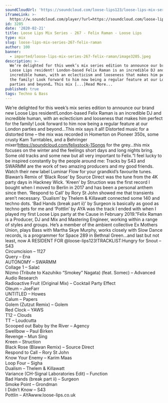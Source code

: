 ```yaml
---
soundCloudUrl: 'https://soundcloud.com/loose-lips123/loose-lips-mix-series-267-felix-raman'
iframeLink: >-
  https://w.soundcloud.com/player/?url=https://soundcloud.com/loose-lips123/loose-lips-mix-series-267-felix-raman&color=00aabb&auto_play=false&hide_related=false&show_comments=true&show_user=true&show_reposts=false
id: 3205
date: '2020-02-21'
title: Loose Lips Mix Series - 267 - Felix Raman - Loose Lips
type: mix
slug: loose-lips-mix-series-267-felix-raman
author: 100
banner:
  - imported/loose-lips-mix-series-267-felix-raman/image3205.jpeg
description: >-
  We’re delighted for this week’s mix series edition to announce our brand new
  Loose Lips resident! London-based Felix Raman is an incredible DJ and
  incredible human, with an eclecticism and looseness that makes him perfect for
  the family! Look forward to him now being a regular feature at our London
  parties and beyond… This mix [...]Read More...
published: true
tags: Techno & Bass
---
```

We’re delighted for this week’s mix series edition to announce our brand new Loose Lips resident!London-based Felix Raman is an incredible DJ and incredible human, with an eclecticism and looseness that makes him perfect for the family! Look forward to him now being a regular feature at our London parties and beyond…This mix says it all! Distorted music for a distorted time – the mix was recorded in Homerton on Pioneer 350s, some crusty Kam Turntables, and a Behringer mixer!https://soundcloud.com/felixstock-1Songs for the grey…this mix focuses on the winter and the feelings short days and long nights bring. Some old tracks and some new but all very important to Felix.“I feel lucky to be inspired constantly by the people around me: Tracks by S43 and SWARMM are the work of two amazing producers and my good friends. Watch their new label Luminar Flow for your grandkid’s favourite tunes.  
Blawan’s Remix of ‘Black Rose’ by Source Direct was the tune from the 4K party days in Hackney Wick. ‘Kreen’ by Struction was the first record I bought when I moved to Berlin in 2017 and has been a personal anthem since then. ‘Respond to Call’ by Rory St John showed me that transients aren’t necessary. ‘Dualism’ by Thelem & Killawatt connected some 140 and techno dots. ‘Bad Hands (break part ii)’ by Surgeon is basically as good as techno gets for me and ‘Pottlin’ by AYA was the track I ended with when I played my first Loose Lips party at the Cause in February 2019.”Felix Raman is a Producer, DJ and Mix and Mastering Engineer, working within a range of styles and groups. He’s a member of the ambient collective Ex Mothers Union, plays Bass with Martha Skye Murphy, works closely with Slow Dance records, is a programmer for Space 289 in Bethnal Green…and last but not least, now A RESIDENT FOR @loose-lips123!TRACKLIST:Hungry for Snout – S43  
Circumcision – 1127  
Query – Ena  
AUTONOMY – SWARMM  
Collage 1 – Salaċ  
Nizmo (Tribute to Kazuhiko “Smokey” Nagata) (feat. Somec) – Advanced Audio Research  
Radioactive Fruit (Original Mix) – Cocktail Party Effect  
Oleum – JoeFarr  
UNTITLED – Howes  
Calum – Papers  
Golem (Zutzut Remix) – Golem  
Red Clock – YAWS  
T12 – Clouds  
TT – Loudcutta  
Scooped out Baby by the River – Agency  
Swellbow – Paul Birken  
Revenge – Mun Sing  
Kreen – Struction  
Black Rose (Blawan Remix) – Source Direct  
Respond to Call – Rory St John  
Know Your Enemy – Karim Maas  
Loop Four – Sigha  
Dualism – Thelem & Killawatt  
Variance (CH-Signal Laboratories Edit) – Function  
Bad Hands (break part ii) – Surgeon  
Smoke Point – Grondman  
I Didn’t Know – S43  
Pottlin – AYAwww.loose-lips.co.uk
